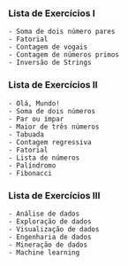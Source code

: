 ### Lista de Exercícios I

```
- Soma de dois número pares
- Fatorial
- Contagem de vogais
- Contagem de números primos
- Inversão de Strings
```

### Lista de Exercícios II

```
- Olá, Mundo!
- Soma de dois números
- Par ou ímpar
- Maior de três números
- Tabuada
- Contagem regressiva
- Fatorial
- Lista de números
- Palíndromo
- Fibonacci
```

### Lista de Exercícios III
```
- Análise de dados
- Exploração de dados
- Visualização de dados
- Engenharia de dados
- Mineração de dados
- Machine learning
```
<!-- 
### Atividade III
- Contar Caracteres
- Inverter uma String
- Contar Ocorrências de uma Letra
- Verificar se é um Palíndromo
- Substituir Caracteres
- Juntar e Separar Palavras
- Primeira Letra Maiúscula
- Remover Espaços Extras
- Contar Palavras em uma Frase
- Substituir Vogais por *

### Atividade IV
- Par ou Ímpar  
- Maior de Dois Números  
- Verificar Múltiplo de 5  
- Aprovação de Nota  
- Verificar Idade para Carteira de Motorista  
- Classificação de Triângulos  
- Números em Ordem Crescente  
- Ano Bissexto  
- Verificar Login e Senha  
- Desconto no Valor da Compra  

 -->
    
